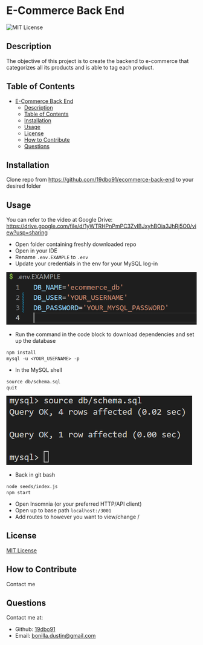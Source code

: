 # E-Commerce Back End

![MIT License](https://img.shields.io/badge/license-MIT%20License-green)

## Description

The objective of this project is to create the backend to e-commerce that categorizes all its products and is able to tag each product.

## Table of Contents

- [E-Commerce Back End](#e-commerce-back-end)
  - [Description](#description)
  - [Table of Contents](#table-of-contents)
  - [Installation](#installation)
  - [Usage](#usage)
  - [License](#license)
  - [How to Contribute](#how-to-contribute)
  - [Questions](#questions)

## Installation

Clone repo from <https://github.com/19dbo91/ecommerce-back-end> to your desired folder

## Usage

You can refer to the video at Google Drive: <https://drive.google.com/file/d/1yWTRHPnPmPC3ZvIBJxyhBOia3JhRj5O0/view?usp=sharing>

- Open folder containing freshly downloaded repo
- Open in your IDE
- Rename ``.env.EXAMPLE`` to ``.env``
- Update your credentials in the env for your MySQL log-in

![Example of dotENV](./assets/dotENV.PNG)

- Run the command in the code block to download dependencies and set up the database
```
npm install
mysql -u <YOUR_USERNAME> -p
```

- In the MySQL shell
```
source db/schema.sql
quit
```
![Sourcing the schema](./assets/sourceSchema.png)




- Back in git bash
```
node seeds/index.js
npm start
```

- Open Insomnia (or your preferred HTTP/API client)
- Open up to base path ``localhost:/3001``
- Add routes to however you want to view/change
/
## License

[MIT License](https://choosealicense.com/licenses/mit/)

## How to Contribute

Contact me

## Questions

Contact me at:

- Github: [19dbo91](https://github.com/19dbo91)
- Email: [bonilla.dustin@gmail.com](mailto:bonilla.dustin@gmail.com)
